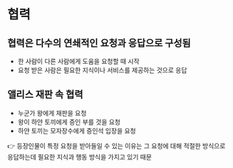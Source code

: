 # 협력

## 협력은 다수의 **연쇄적인** 요청과 응답으로 구성됨
- 한 사람이 다른 사람에게 도움을 요청할 때 시작
- 요청 받은 사람은 필요한 지식이나 서비스를 제공하는 것으로 응답

## 앨리스 재판 속 협력
- 누군가 왕에게 재판을 요청
- 왕이 하얀 토끼에게 증인 부를 것을 요청
- 하얀 토끼는 모자장수에게 증인석 입장을 요청

👉 등장인물이 특정 요청을 받아들일 수 있는 이유는 그 요청에 대해 적절한 방식으로 응답하는데 필요한 지식과 행동 방식을 가지고 있기 때문

